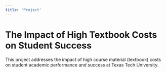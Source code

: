 ```yaml
---
title: 'Project'
---
```


# The Impact of High Textbook Costs on Student Success

This project addresses the impact of high course material (textbook) costs on student academic performance and success at Texas Tech University.
